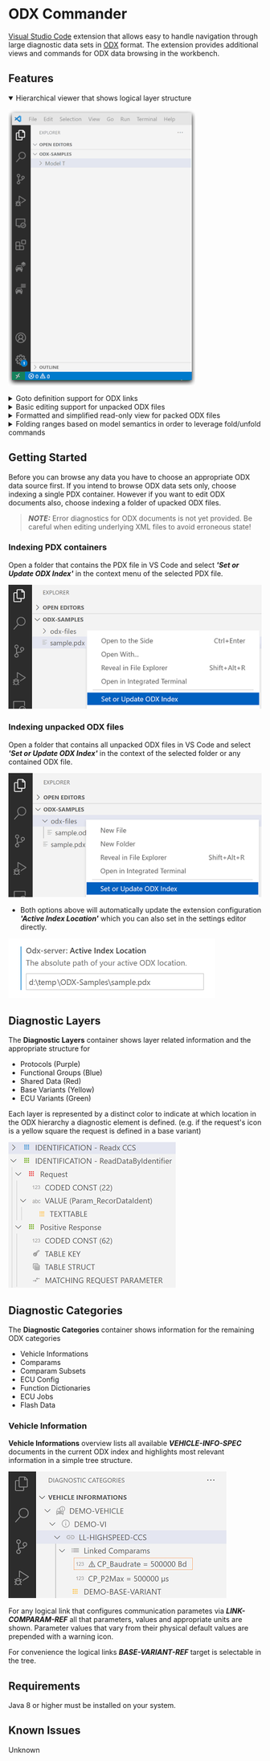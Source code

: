 # ODX Commander

[Visual Studio Code](https://code.visualstudio.com/) extension that allows easy to handle navigation through large diagnostic data sets in [ODX](https://www.asam.net/standards/detail/mcd-2-d/) format. The extension provides additional views and commands for ODX data browsing in the workbench.

## Features

<details open>
<summary>Hierarchical viewer that shows logical layer structure</summary>

![ODX Links](./help/layer-demo.gif)
</details>

<details>
<summary>Goto definition support for ODX links</summary>

![ODX Links](./help/odx-links.gif)
</details>

<details>
<summary>Basic editing support for unpacked ODX files</summary>

![ODX Links](./help/editing-demo.gif)
</details>

<details>
<summary>Formatted and simplified read-only view for packed ODX files </summary>
<br/>For the sake of readability all read-only PDX files are properly formatted and simplified. Unimportant information like admin data, OIDs or namespace prefixes is removed.
</details>

<details>
<summary>Folding ranges based on model semantics in order to leverage fold/unfold commands</summary>

![ODX Links](./help/folding-ranges.gif)
</details>

## Getting Started 

Before you can browse any data you have to choose an appropriate ODX data source first. If you intend to browse ODX data sets only, choose indexing a single PDX container. However if you want to edit ODX documents also, choose indexing a folder of upacked ODX files.

> **_NOTE:_**  Error diagnostics for ODX documents is not yet provided. Be careful when editing underlying XML files to avoid erroneous state!

### Indexing PDX containers

Open a folder that contains the PDX file in VS Code and select _**'Set or Update ODX Index'**_ in the context menu of the selected PDX file.

![Diagnostic Layers](./help/select-pdx.png)

### Indexing unpacked ODX files

Open a folder that contains all unpacked ODX files in VS Code and select _**'Set or Update ODX Index'**_ in the context of the selected folder or any contained ODX file.


![Diagnostic Layers](./help/select-folder.png)

- Both options above will automatically update the extension configuration _**'Active Index Location'**_ which you can also set in the settings editor directly.

![Diagnostic Layers](./help/configure-location.png)


## Diagnostic Layers

The **Diagnostic Layers** container shows layer related information and the appropriate structure for

* Protocols (Purple)
* Functional Groups (Blue)
* Shared Data (Red)
* Base Variants (Yellow)
* ECU Variants (Green)

Each layer is represented by a distinct color to indicate at which location in the ODX hierarchy a diagnostic element is defined. (e.g. if the request's icon is a yellow square the request is defined in a base variant)

![Diagnostic Layers](./help/layers.png)

## Diagnostic Categories

The **Diagnostic Categories** container shows information for the remaining ODX categories

* Vehicle Informations
* Comparams
* Comparam Subsets
* ECU Config
* Function Dictionaries
* ECU Jobs
* Flash Data


### Vehicle Information

**Vehicle Informations** overview lists all available **_VEHICLE-INFO-SPEC_** documents in the current ODX index and highlights most relevant information in a simple tree structure.

![Diagnostic Layers](./help/vi-help.png)

For any logical link that configures communication parametes via **_LINK-COMPARAM-REF_** all that parameters, values and appropriate units are shown. Parameter values that vary from their physical default values are prepended with a warning icon.

For convenience the logical links **_BASE-VARIANT-REF_** target is selectable in the tree.

## Requirements

Java 8 or higher must be installed on your system.

## Known Issues

Unknown

